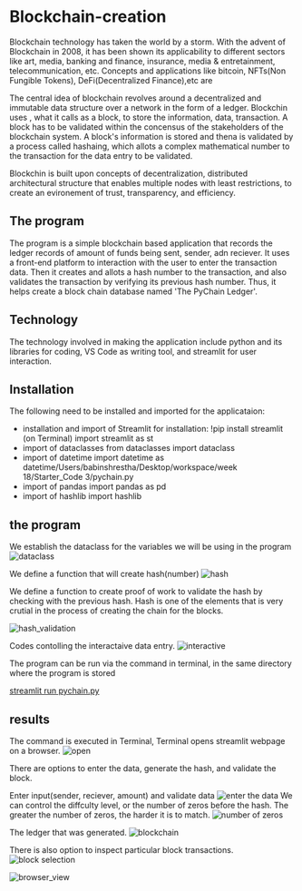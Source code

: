 # Blockchain-creation

Blockchain technology has taken the world by a storm. With the advent of Blockchain in 2008, it has been shown its applicability to different sectors like art, media, banking and finance, insurance, media & entretainment, telecommunication, etc. Concepts and applications like bitcoin, NFTs(Non Fungible Tokens), DeFi(Decentralized Finance),etc are

The central idea of blockchain revolves around a decentralized and immutable data structure over a network in the form of a ledger. Blockchin uses , what it calls as a block, to store the information, data, transaction. A block has to be validated within the concensus of the stakeholders of the blockchain system. A block's information is stored and thena is validated by a process called hashaing, which allots a complex mathematical number to the transaction for the data entry to be validated.  

Blockchin is built upon concepts of decentralization, distributed architectural structure that enables multiple nodes with least restrictions, to create an evironement of trust, transparency, and efficiency. 

## The program

The program is a simple blockchain based application that records the ledger records of amount of funds being sent, sender, adn reciever. It uses a front-end platform to interaction with the user to enter the transaction data. Then it creates and allots a hash number to the transaction, and also validates the transaction by verifying its previous hash number. Thus, it helps create a block chain database named 'The PyChain Ledger'.

## Technology
The technology involved in making the application include python and its libraries for coding, VS Code as writing tool, and streamlit for user interaction.

## Installation

The following need to be installed and imported for the applicataion:

* installation and import of Streamlit
    for installation: !pip install streamlit (on Terminal)
    import streamlit as st
* import of dataclasses
    from dataclasses import dataclass
* import of datetime
    import datetime as datetime/Users/babinshrestha/Desktop/workspace/week 18/Starter_Code 3/pychain.py
* import of pandas 
    import pandas as pd
* import of hashlib
    import hashlib

## the program

We establish the dataclass for the variables we will be using in the program
![dataclass](./images/dataclass.png)

We define a function that will create hash(number)
![hash](./images/hash.png)

We define a function to create proof of work to validate the hash by checking with the previous hash. Hash is one of the elements that is very crutial in the process of creating the chain for the blocks.

![hash_validation](./images/hash_validation.png)


Codes contolling the interactaive data entry.
![interactive](./images/interactive.png)


The program can be run via the command in terminal, in the same directory where the program is stored

<u> streamlit run pychain.py</u>

## results

The command is executed in Terminal, Terminal opens streamlit webpage on a browser.
![open](./images/loading.png)

There are options to enter the data, generate the hash, and validate the block.

Enter input(sender, reciever, amount) and validate data
![enter the data](./images/Entry.png)
We can control the diffculty level, or the number of zeros before the hash. The greater the number of zeros, the harder it is to match.
![number of zeros](./images/hash_num.png)

The ledger that was generated.
![blockchain](./images/block.png)

There is also option to inspect particular block transactions.
![block selection](./images/selection.png)

![browser_view](./images/browser_view.png)
